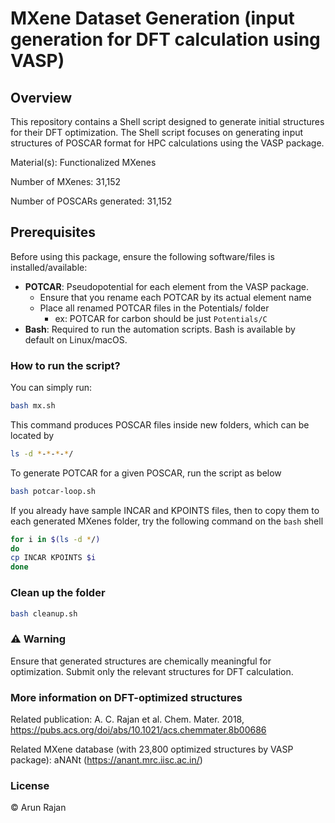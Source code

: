 # **MXene Dataset Generation** (input generation for DFT calculation using VASP)

## Overview
This repository contains a Shell script designed to generate initial structures for their DFT optimization. The Shell script focuses on generating input structures of POSCAR format for HPC calculations using the VASP package.

Material(s): Functionalized MXenes

Number of MXenes: 31,152

Number of POSCARs generated: 31,152

## Prerequisites
Before using this package, ensure the following software/files is installed/available:
- **POTCAR**: Pseudopotential for each element from the VASP package.
   - Ensure that you rename each POTCAR by its actual element name 
   - Place all renamed POTCAR files in the Potentials/ folder
      - ex: POTCAR for carbon should be just `Potentials/C`
- **Bash**: Required to run the automation scripts. Bash is available by default on Linux/macOS. 

### How to run the script?
You can simply run:

```bash
bash mx.sh
```


This command produces POSCAR files inside new folders, which can be located by
```bash
ls -d *-*-*-*/
```

To generate POTCAR for a given POSCAR, run the script as below
```bash
bash potcar-loop.sh
```

If you already have sample INCAR and KPOINTS files, then to copy them to each generated MXenes folder, try the following command on the `bash` shell
```bash
for i in $(ls -d */)
do
cp INCAR KPOINTS $i
done
```

### Clean up the folder
```bash
bash cleanup.sh
```

### ⚠️ Warning
Ensure that generated structures are chemically meaningful for optimization. Submit only the relevant structures for DFT calculation.

### More information on DFT-optimized structures

Related publication: A. C. Rajan et al. Chem. Mater. 2018, https://pubs.acs.org/doi/abs/10.1021/acs.chemmater.8b00686 

Related MXene database (with 23,800 optimized structures by VASP package): aNANt (https://anant.mrc.iisc.ac.in/)

### License
&copy; Arun Rajan
